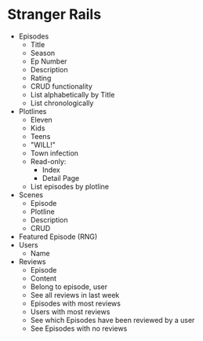 # Stranger Rails

* Episodes
  * Title
  * Season
  * Ep Number
  * Description
  * Rating
  * CRUD functionality
  * List alphabetically by Title
  * List chronologically
* Plotlines
  * Eleven
  * Kids
  * Teens
  * "WILL!"
  * Town infection
  * Read-only:
    * Index
    * Detail Page
  * List episodes by plotline
* Scenes
  * Episode
  * Plotline
  * Description
  * CRUD
* Featured Episode (RNG)
* Users
  * Name
* Reviews
  * Episode
  * Content
  * Belong to episode, user
  * See all reviews in last week
  * Episodes with most reviews
  * Users with most reviews
  * See which Episodes have been reviewed by a user
  * See Episodes with no reviews
